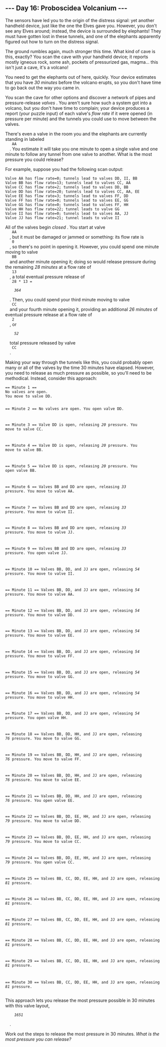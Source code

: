 <article class="day-desc">
 <h2>
  --- Day 16: Proboscidea Volcanium ---
 </h2>
 <p>
  The sensors have led you to the origin of the distress signal: yet another handheld device, just like the one the Elves gave you. However, you don't see any Elves around; instead, the device is surrounded by elephants! They must have gotten lost in these tunnels, and one of the elephants apparently figured out how to turn on the distress signal.
 </p>
 <p>
  The ground rumbles again, much stronger this time. What kind of cave is this, exactly? You scan the cave with your handheld device; it reports mostly igneous rock, some ash, pockets of pressurized gas, magma... this isn't just a cave, it's a volcano!
 </p>
 <p>
  You need to get the elephants out of here, quickly. Your device estimates that you have
  <em>
   30 minutes
  </em>
  before the volcano erupts, so you don't have time to go back out the way you came in.
 </p>
 <p>
  You scan the cave for other options and discover a network of pipes and pressure-release
  <em>
   valves
  </em>
  . You aren't sure how such a system got into a volcano, but you don't have time to complain; your device produces a report (your puzzle input) of each valve's
  <em>
   flow rate
  </em>
  if it were opened (in pressure per minute) and the tunnels you could use to move between the valves.
 </p>
 <p>
  There's even a valve in the room you and the elephants are currently standing in labeled
  <code>
   AA
  </code>
  . You estimate it will take you one minute to open a single valve and one minute to follow any tunnel from one valve to another. What is the most pressure you could release?
 </p>
 <p>
  For example, suppose you had the following scan output:
 </p>
 <pre><code>Valve AA has flow rate=0; tunnels lead to valves DD, II, BB
Valve BB has flow rate=13; tunnels lead to valves CC, AA
Valve CC has flow rate=2; tunnels lead to valves DD, BB
Valve DD has flow rate=20; tunnels lead to valves CC, AA, EE
Valve EE has flow rate=3; tunnels lead to valves FF, DD
Valve FF has flow rate=0; tunnels lead to valves EE, GG
Valve GG has flow rate=0; tunnels lead to valves FF, HH
Valve HH has flow rate=22; tunnel leads to valve GG
Valve II has flow rate=0; tunnels lead to valves AA, JJ
Valve JJ has flow rate=21; tunnel leads to valve II
</code></pre>
 <p>
  All of the valves begin
  <em>
   closed
  </em>
  . You start at valve
  <code>
   AA
  </code>
  , but it must be damaged or
  <span title="Wait, sir! The valve, sir! it appears to be... jammed!">
   jammed
  </span>
  or something: its flow rate is
  <code>
   0
  </code>
  , so there's no point in opening it. However, you could spend one minute moving to valve
  <code>
   BB
  </code>
  and another minute opening it; doing so would release pressure during the remaining
  <em>
   28 minutes
  </em>
  at a flow rate of
  <code>
   13
  </code>
  , a total eventual pressure release of
  <code>
   28 * 13 =
   <em>
    364
   </em>
  </code>
  . Then, you could spend your third minute moving to valve
  <code>
   CC
  </code>
  and your fourth minute opening it, providing an additional
  <em>
   26 minutes
  </em>
  of eventual pressure release at a flow rate of
  <code>
   2
  </code>
  , or
  <code>
   <em>
    52
   </em>
  </code>
  total pressure released by valve
  <code>
   CC
  </code>
  .
 </p>
 <p>
  Making your way through the tunnels like this, you could probably open many or all of the valves by the time 30 minutes have elapsed. However, you need to release as much pressure as possible, so you'll need to be methodical. Instead, consider this approach:
 </p>
 <pre><code>== Minute 1 ==
No valves are open.
You move to valve DD.

== Minute 2 ==
No valves are open.
You open valve DD.

== Minute 3 ==
Valve DD is open, releasing <em>20</em> pressure.
You move to valve CC.

== Minute 4 ==
Valve DD is open, releasing <em>20</em> pressure.
You move to valve BB.

== Minute 5 ==
Valve DD is open, releasing <em>20</em> pressure.
You open valve BB.

== Minute 6 ==
Valves BB and DD are open, releasing <em>33</em> pressure.
You move to valve AA.

== Minute 7 ==
Valves BB and DD are open, releasing <em>33</em> pressure.
You move to valve II.

== Minute 8 ==
Valves BB and DD are open, releasing <em>33</em> pressure.
You move to valve JJ.

== Minute 9 ==
Valves BB and DD are open, releasing <em>33</em> pressure.
You open valve JJ.

== Minute 10 ==
Valves BB, DD, and JJ are open, releasing <em>54</em> pressure.
You move to valve II.

== Minute 11 ==
Valves BB, DD, and JJ are open, releasing <em>54</em> pressure.
You move to valve AA.

== Minute 12 ==
Valves BB, DD, and JJ are open, releasing <em>54</em> pressure.
You move to valve DD.

== Minute 13 ==
Valves BB, DD, and JJ are open, releasing <em>54</em> pressure.
You move to valve EE.

== Minute 14 ==
Valves BB, DD, and JJ are open, releasing <em>54</em> pressure.
You move to valve FF.

== Minute 15 ==
Valves BB, DD, and JJ are open, releasing <em>54</em> pressure.
You move to valve GG.

== Minute 16 ==
Valves BB, DD, and JJ are open, releasing <em>54</em> pressure.
You move to valve HH.

== Minute 17 ==
Valves BB, DD, and JJ are open, releasing <em>54</em> pressure.
You open valve HH.

== Minute 18 ==
Valves BB, DD, HH, and JJ are open, releasing <em>76</em> pressure.
You move to valve GG.

== Minute 19 ==
Valves BB, DD, HH, and JJ are open, releasing <em>76</em> pressure.
You move to valve FF.

== Minute 20 ==
Valves BB, DD, HH, and JJ are open, releasing <em>76</em> pressure.
You move to valve EE.

== Minute 21 ==
Valves BB, DD, HH, and JJ are open, releasing <em>76</em> pressure.
You open valve EE.

== Minute 22 ==
Valves BB, DD, EE, HH, and JJ are open, releasing <em>79</em> pressure.
You move to valve DD.

== Minute 23 ==
Valves BB, DD, EE, HH, and JJ are open, releasing <em>79</em> pressure.
You move to valve CC.

== Minute 24 ==
Valves BB, DD, EE, HH, and JJ are open, releasing <em>79</em> pressure.
You open valve CC.

== Minute 25 ==
Valves BB, CC, DD, EE, HH, and JJ are open, releasing <em>81</em> pressure.

== Minute 26 ==
Valves BB, CC, DD, EE, HH, and JJ are open, releasing <em>81</em> pressure.

== Minute 27 ==
Valves BB, CC, DD, EE, HH, and JJ are open, releasing <em>81</em> pressure.

== Minute 28 ==
Valves BB, CC, DD, EE, HH, and JJ are open, releasing <em>81</em> pressure.

== Minute 29 ==
Valves BB, CC, DD, EE, HH, and JJ are open, releasing <em>81</em> pressure.

== Minute 30 ==
Valves BB, CC, DD, EE, HH, and JJ are open, releasing <em>81</em> pressure.
</code></pre>
 <p>
  This approach lets you release the most pressure possible in 30 minutes with this valve layout,
  <code>
   <em>
    1651
   </em>
  </code>
  .
 </p>
 <p>
  Work out the steps to release the most pressure in 30 minutes.
  <em>
   What is the most pressure you can release?
  </em>
 </p>
</article>
